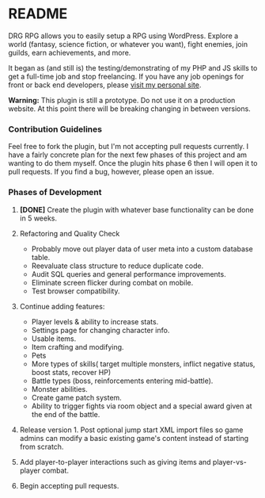 # README #

DRG RPG allows you to easily setup a RPG using WordPress. Explore a world (fantasy, science fiction, or whatever you want), fight enemies, join guilds, earn achievements, and more.

It began as (and still is) the testing/demonstrating of my PHP and JS skills to get a full-time job and stop freelancing. If you have any job openings for front or back end developers, please [visit my personal site](http://davidrg.com).

**Warning:** This plugin is still a prototype. Do not use it on a production website. At this point there will be breaking changing in between versions.

### Contribution Guidelines ###

Feel free to fork the plugin, but I'm not accepting pull requests currently. I have a fairly concrete plan for the next few phases of this project and am wanting to do them myself. Once the plugin hits phase 6 then I will open it to pull requests. If you find a bug, however, please open an issue.

### Phases of Development ###

1. **[DONE]** Create the plugin with whatever base functionality can be done in 5 weeks.

2.  Refactoring and Quality Check
	- Probably move out player data of user meta into a custom database table.
	- Reevaluate class structure to reduce duplicate code.
	- Audit SQL queries and general performance improvements.
	- Eliminate screen flicker during combat on mobile.
	- Test browser compatibility.

3. Continue adding features:
	- Player levels & ability to increase stats.
	- Settings page for changing character info.
	- Usable items.
	- Item crafting and modifying.
	- Pets
	- More types of skills( target multiple monsters, inflict negative status, boost stats, recover HP)
	- Battle types (boss, reinforcements entering mid-battle).
	- Monster abilities.
	- Create game patch system.
	- Ability to trigger fights via room object and a special award given at the end of the battle.

4. Release version 1. Post optional jump start XML import files so game admins can modify a basic existing game's content instead of starting from scratch.

5. Add player-to-player interactions such as giving items and player-vs-player combat.

6. Begin accepting pull requests.